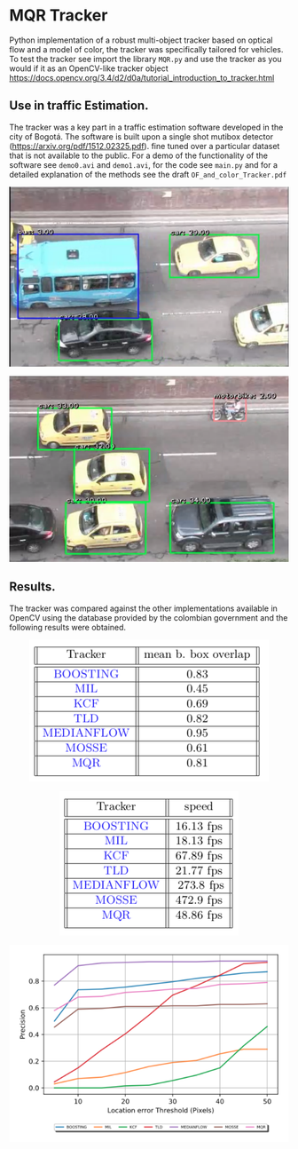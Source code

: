 # MQR Tracker 

Python implementation of a robust multi-object tracker based on optical flow and a model of color, the tracker was specifically tailored for vehicles. To test the tracker see import the library ```MQR.py``` and use the tracker as you would if it as an OpenCV-like tracker object https://docs.opencv.org/3.4/d2/d0a/tutorial_introduction_to_tracker.html

## Use in traffic Estimation. 

The tracker was a key part in a traffic estimation software developed in the city of Bogotá. The software is built upon a single shot mutibox detector (https://arxiv.org/pdf/1512.02325.pdf). fine tuned over a particular dataset that is not available to the public. For a demo of the functionality of the software see ```demo0.avi``` and ```demo1.avi```, for the code see ```main.py``` and for a detailed explanation of the methods see the draft ```OF_and_color_Tracker.pdf``` 


<p align="center">
  <img src="Bus_car.png">
</p>

<p align="center">
  <img src="traffic.png">
</p>

## Results.

The tracker was compared against the other implementations available in OpenCV using the database provided by the colombian government and the following results were obtained. 

<p align="center">
  <img src="mean_bbox.png">
</p>

<p align="center">
  <img src="performance.png">
</p>

<p align="center">
  <img src="Error_Pixels.png">
</p>


